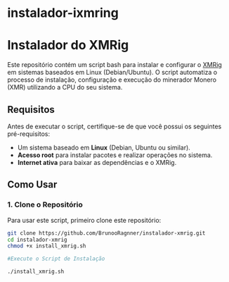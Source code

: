 # instalador-ixmring


# Instalador do XMRig

Este repositório contém um script bash para instalar e configurar o [XMRig](https://github.com/xmrig/xmrig) em sistemas baseados em Linux (Debian/Ubuntu). O script automatiza o processo de instalação, configuração e execução do minerador Monero (XMR) utilizando a CPU do seu sistema.

## Requisitos

Antes de executar o script, certifique-se de que você possui os seguintes pré-requisitos:

- Um sistema baseado em **Linux** (Debian, Ubuntu ou similar).
- **Acesso root** para instalar pacotes e realizar operações no sistema.
- **Internet ativa** para baixar as dependências e o XMRig.

## Como Usar

### 1. Clone o Repositório

Para usar este script, primeiro clone este repositório:

```bash
git clone https://github.com/BrunooRagnner/instalador-xmrig.git
cd instalador-xmrig
chmod +x install_xmrig.sh

#Execute o Script de Instalação

./install_xmrig.sh

